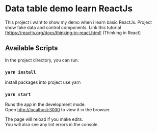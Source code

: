 # Data table demo learn ReactJs

This project i want to show my demo when i learn basic ReactJs.
Project show fake data and control components.
Link this tutorial [https://reactjs.org/docs/thinking-in-react.html] (Thinking in React)

## Available Scripts

In the project directory, you can run:

### `yarn install`

install packages into project use yarn

### `yarn start`

Runs the app in the development mode.\
Open [http://localhost:3000](http://localhost:3000) to view it in the browser.

The page will reload if you make edits.\
You will also see any lint errors in the console.
